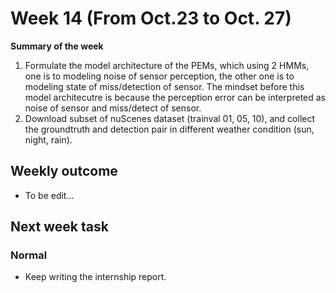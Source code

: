 # Week 14 (From Oct.23 to Oct. 27)
**Summary of the week**  
1. Formulate the model architecture of the PEMs, which using 2 HMMs, one is to modeling noise of sensor perception, the other one is to modeling state of miss/detection of sensor. The mindset before this model architecutre is because the perception error can be interpreted as noise of sensor and miss/detect of sensor.
2. Download subset of nuScenes dataset (trainval 01, 05, 10), and collect the groundtruth and detection pair in different weather condition (sun, night, rain).
## Weekly outcome
- To be edit...


## Next week task
### Normal
- Keep writing the internship report. 